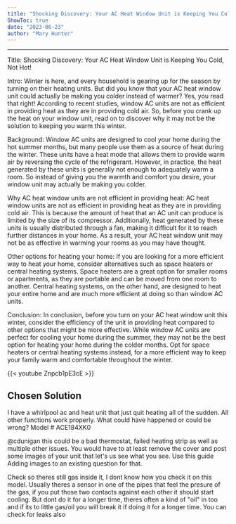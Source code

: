 ```yaml
---
title: "Shocking Discovery: Your AC Heat Window Unit is Keeping You Cold, Not Hot!"
ShowToc: true 
date: "2023-06-23"
author: "Mary Hunter"
---
```

*****
Title: Shocking Discovery: Your AC Heat Window Unit is Keeping You Cold, Not Hot!

Intro:
Winter is here, and every household is gearing up for the season by turning on their heating units. But did you know that your AC heat window unit could actually be making you colder instead of warmer? Yes, you read that right! According to recent studies, window AC units are not as efficient in providing heat as they are in providing cold air. So, before you crank up the heat on your window unit, read on to discover why it may not be the solution to keeping you warm this winter.

Background:
Window AC units are designed to cool your home during the hot summer months, but many people use them as a source of heat during the winter. These units have a heat mode that allows them to provide warm air by reversing the cycle of the refrigerant. However, in practice, the heat generated by these units is generally not enough to adequately warm a room. So instead of giving you the warmth and comfort you desire, your window unit may actually be making you colder.

Why AC heat window units are not efficient in providing heat:
AC heat window units are not as efficient in providing heat as they are in providing cold air. This is because the amount of heat that an AC unit can produce is limited by the size of its compressor. Additionally, heat generated by these units is usually distributed through a fan, making it difficult for it to reach further distances in your home. As a result, your AC heat window unit may not be as effective in warming your rooms as you may have thought.

Other options for heating your home:
If you are looking for a more efficient way to heat your home, consider alternatives such as space heaters or central heating systems. Space heaters are a great option for smaller rooms or apartments, as they are portable and can be moved from one room to another. Central heating systems, on the other hand, are designed to heat your entire home and are much more efficient at doing so than window AC units.

Conclusion:
In conclusion, before you turn on your AC heat window unit this winter, consider the efficiency of the unit in providing heat compared to other options that might be more effective. While window AC units are perfect for cooling your home during the summer, they may not be the best option for heating your home during the colder months. Opt for space heaters or central heating systems instead, for a more efficient way to keep your family warm and comfortable throughout the winter.

{{< youtube Znpcb1pE3cE >}} 



## Chosen Solution
 I have a whirlpool ac and heat unit that just quit heating all of the sudden. All other functions work properly. What could have happened or could be wrong? Model # ACE184XK0

 @cdunigan this could be a bad thermostat, failed heating strip as well as multiple other issues. You would have to at least remove the cover and post some images of your unit that let's us see what you see. Use this guide Adding images to an existing question for that.

 Check so theres still gas inside it, I dont know how you check it on this model.
Usually theres a sensor in one of the pipes that feel the presure of the gas, if you put those two contacts against each other it should start cooling. But dont do it for a longer time, theres often a kind of "oil" in too and if its to little gas/oil you will break it if doing it for a longer time.
You can check for leaks also




